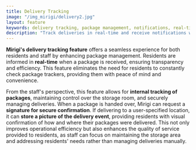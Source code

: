 ```yaml
---
title: Delivery Tracking
image: "/img_mirigi/delivery2.jpg"
layout: feature
keywords: delivery tracking, package management, notifications, real-time updates, security, convenience
description: "Track deliveries in real-time and receive notifications with Mirigi."
---
```


**Mirigi's delivery tracking feature** offers a seamless experience for both residents and staff by enhancing package management. Residents are informed in **real-time** when a package is received, ensuring transparency and efficiency. This feature eliminates the need for residents to constantly check package trackers, providing them with peace of mind and convenience.

From the staff's perspective, this feature allows for **internal tracking of packages**, maintaining control over the storage room, and securely managing deliveries. When a package is handed over, Mirigi can request a **signature for secure confirmation**. If delivering to a user-specified location, it can **store a picture of the delivery event**, providing residents with visual confirmation of how and where their packages were delivered. This not only improves operational efficiency but also enhances the quality of service provided to residents, as staff can focus on maintaining the storage area and addressing residents' needs rather than managing deliveries manually.
